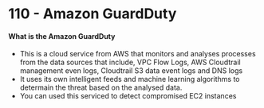 # 110 - Amazon GuardDuty

#### What is the Amazon GuardDuty

* This is a cloud service from AWS that monitors and analyses processes from the data sources that include, VPC Flow Logs, AWS Cloudtrail management even logs, Cloudtrail S3 data event logs and DNS logs
* It uses its own intelligent feeds and machine learning algorithms to determain the threat based on the analysed data.
* You can used this serviced to detect compromised EC2 instances 



